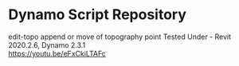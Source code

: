 # Dynamo Script Repository

edit-topo append or move of topography point
Tested Under - Revit  2020.2.6, Dynamo 2.3.1  
https://youtu.be/eFxCkiLTAFc
